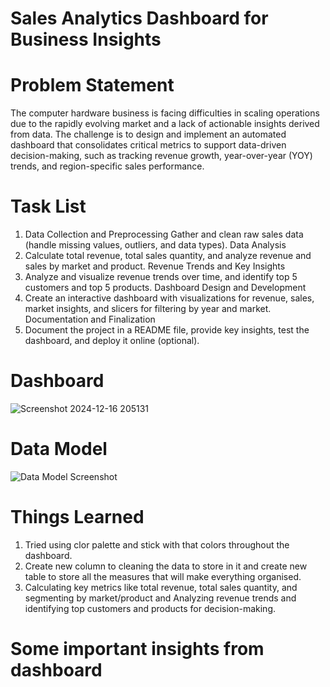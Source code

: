 # Sales Analytics Dashboard for Business Insights

# Problem Statement
The computer hardware business is facing difficulties in scaling operations due to the rapidly evolving market and a lack of actionable insights derived from data. The challenge is to design and implement an automated dashboard that consolidates critical metrics to support data-driven decision-making, such as tracking revenue growth, year-over-year (YOY) trends, and region-specific sales performance.

# Task List
1. Data Collection and Preprocessing
Gather and clean raw sales data (handle missing values, outliers, and data types).
Data Analysis
2. Calculate total revenue, total sales quantity, and analyze revenue and sales by market and product.
Revenue Trends and Key Insights
3. Analyze and visualize revenue trends over time, and identify top 5 customers and top 5 products.
Dashboard Design and Development
4. Create an interactive dashboard with visualizations for revenue, sales, market insights, and slicers for filtering by year and market.
Documentation and Finalization
5. Document the project in a README file, provide key insights, test the dashboard, and deploy it online (optional).

# Dashboard
![Screenshot 2024-12-16 205131](https://github.com/user-attachments/assets/7b1905f5-dd51-4283-bbac-725ddb626c35)

# Data Model
![Data Model Screenshot](https://github.com/user-attachments/assets/b5c0a151-8f3b-4998-9316-b85630a68425)

# Things Learned
1. Tried using clor palette and stick with that colors throughout the dashboard.
2. Create new column to cleaning the data to store in it and create new table to store all the measures that will make everything organised.
3. Calculating key metrics like total revenue, total sales quantity, and segmenting by market/product and Analyzing revenue trends and identifying top customers and products for decision-making.

# Some important insights from dashboard



